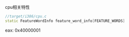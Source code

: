 

cpu相关特性

```cpp
//target/i386/cpu.c
static FeatureWordInfo feature_word_info[FEATURE_WORDS]

```

eax: 0x40000001

